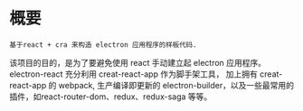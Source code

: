 # 概要

`基于react + cra 来构造 electron 应用程序的样板代码.`

该项目的目的，是为了要避免使用 react 手动建立起 electron 应用程序。electron-react 充分利用 creat-react-app 作为脚手架工具，
加上拥有 creat-react-app 的 webpack, 生产编译即更新的 electron-builder，以及一些最常用的插件，如react-router-dom、redux、redux-saga 等等。

